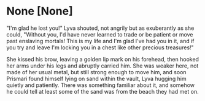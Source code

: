 # None [None]
"I'm glad he lost you!" Lyva shouted, not angrily but as exuberantly as she could, "Without you, I'd have never learned to trade or be patient or move past enslaving mortals! This is my life and I'm glad I've had you in it, and if you try and leave I'm locking you in a chest like other precious treasures!"      

She kissed his brow, leaving a golden lip mark on his forehead, then hooked her arms under his legs and abruptly carried him. She was weaker here, not made of her usual metal, but still strong enough to move him, and soon Prismari found himself lying on sand within the vault, Lyva hugging him quietly and patiently. There was something familiar about it, and somehow he could tell at least some of the sand was from the beach they had met on.
